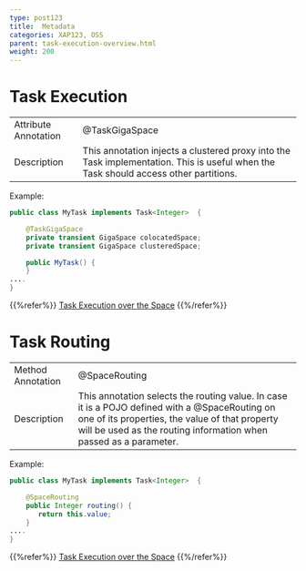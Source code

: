 ```yaml
---
type: post123
title:  Metadata
categories: XAP123, OSS
parent: task-execution-overview.html
weight: 200
---
```





# Task Execution

| | |
|----|----|
|Attribute Annotation|@TaskGigaSpace   |
|Description         | This annotation injects a clustered proxy into the Task implementation. This is useful when the Task should access other partitions.   |

Example:


```java
public class MyTask implements Task<Integer>  {

    @TaskGigaSpace
    private transient GigaSpace colocatedSpace;
    private transient GigaSpace clusteredSpace;

    public MyTask() {
    }
....
}
```

{{%refer%}}
[Task Execution over the Space](./task-execution-overview.html)
{{%/refer%}}



# Task Routing

| | |
|----|----|
|Method Annotation|@SpaceRouting  |
|Description         | This annotation selects the routing value. In case it is a POJO defined with a @SpaceRouting on one of its properties, the value of that property will be used as the routing information when passed as a parameter.   |


Example:


```java
public class MyTask implements Task<Integer>  {

    @SpaceRouting
    public Integer routing() {
       return this.value;
    }
....
}
```


{{%refer%}}
[Task Execution over the Space](./task-execution-overview.html)
{{%/refer%}}

